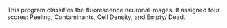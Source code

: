 This program classifies the fluorescence neuronal images. It assigned four scores: Peeling, Contaminants, Cell Density, and Empty/ Dead.

